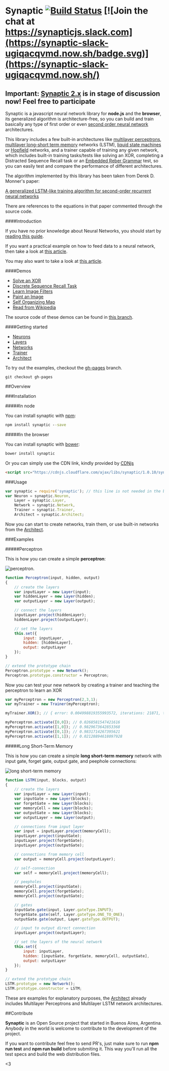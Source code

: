 Synaptic [![Build Status](https://travis-ci.org/cazala/synaptic.svg?branch=master)](https://travis-ci.org/cazala/synaptic) [![Join the chat at https://synapticjs.slack.com](https://synaptic-slack-ugiqacqvmd.now.sh/badge.svg)](https://synaptic-slack-ugiqacqvmd.now.sh/)
========

## Important: [Synaptic 2.x](https://github.com/cazala/synaptic/issues/140) is in stage of discussion now! Feel free to participate

Synaptic is a javascript neural network library for **node.js** and the **browser**, its generalized algorithm is architecture-free, so you can build and train basically any type of first order or even [second order neural network](http://en.wikipedia.org/wiki/Recurrent_neural_network#Second_Order_Recurrent_Neural_Network) architectures.

This library includes a few built-in architectures like [multilayer perceptrons](http://en.wikipedia.org/wiki/Multilayer_perceptron), [multilayer long-short term memory](http://en.wikipedia.org/wiki/Long_short_term_memory) networks (LSTM), [liquid state machines](http://en.wikipedia.org/wiki/Liquid_state_machine) or [Hopfield](http://en.wikipedia.org/wiki/Hopfield_network) networks, and a trainer capable of training any given network, which includes built-in training tasks/tests like solving an XOR, completing a Distracted Sequence Recall task or an [Embedded Reber Grammar](http://www.willamette.edu/~gorr/classes/cs449/reber.html) test, so you can easily test and compare the performance of different architectures.


The algorithm implemented by this library has been taken from Derek D. Monner's paper:

[A generalized LSTM-like training algorithm for second-order recurrent neural networks](http://www.overcomplete.net/papers/nn2012.pdf)


There are references to the equations in that paper commented through the source code.

####Introduction

If you have no prior knowledge about Neural Networks, you should start by [reading this guide](https://github.com/cazala/synaptic/wiki/Neural-Networks-101).


If you want a practical example on how to feed data to a neural network, then take a look at [this article](https://github.com/cazala/synaptic/wiki/Normalization-101).

You may also want to take a look at [this article](http://blog.webkid.io/neural-networks-in-javascript/).

####Demos

- [Solve an XOR](http://caza.la/synaptic/#/xor)
- [Discrete Sequence Recall Task](http://caza.la/synaptic/#/dsr)
- [Learn Image Filters](http://caza.la/synaptic/#/image-filters)
- [Paint an Image](http://caza.la/synaptic/#/paint-an-image)
- [Self Organizing Map](http://caza.la/synaptic/#/self-organizing-map)
- [Read from Wikipedia](http://caza.la/synaptic/#/wikipedia)

The source code of these demos can be found in [this branch](https://github.com/cazala/synaptic/tree/gh-pages/scripts).

####Getting started

- [Neurons](https://github.com/cazala/synaptic/wiki/Neurons/)
- [Layers](https://github.com/cazala/synaptic/wiki/Layers/)
- [Networks](https://github.com/cazala/synaptic/wiki/Networks/)
- [Trainer](https://github.com/cazala/synaptic/wiki/Trainer/)
- [Architect](https://github.com/cazala/synaptic/wiki/Architect/)

To try out the examples, checkout the [gh-pages](https://github.com/cazala/synaptic/tree/gh-pages) branch.

`git checkout gh-pages`


##Overview

###Installation

#####In node

You can install synaptic with [npm](http://npmjs.org):

```cmd
npm install synaptic --save
```

#####In the browser

You can install synaptic with [bower](http://bower.io):

```cmd
bower install synaptic
```

Or you can simply use the CDN link, kindly provided by [CDNjs](https://cdnjs.com/)

```html
<script src="https://cdnjs.cloudflare.com/ajax/libs/synaptic/1.0.10/synaptic.js"></script>
```

###Usage

```javascript
var synaptic = require('synaptic'); // this line is not needed in the browser
var Neuron = synaptic.Neuron,
	Layer = synaptic.Layer,
	Network = synaptic.Network,
	Trainer = synaptic.Trainer,
	Architect = synaptic.Architect;
```

Now you can start to create networks, train them, or use built-in networks from the [Architect](http://github.com/cazala/synaptic#architect).

###Examples

#####Perceptron

This is how you can create a simple **perceptron**:

![perceptron](http://www.codeproject.com/KB/dotnet/predictor/network.jpg).

```javascript
function Perceptron(input, hidden, output)
{
	// create the layers
	var inputLayer = new Layer(input);
	var hiddenLayer = new Layer(hidden);
	var outputLayer = new Layer(output);

	// connect the layers
	inputLayer.project(hiddenLayer);
	hiddenLayer.project(outputLayer);

	// set the layers
	this.set({
		input: inputLayer,
		hidden: [hiddenLayer],
		output: outputLayer
	});
}

// extend the prototype chain
Perceptron.prototype = new Network();
Perceptron.prototype.constructor = Perceptron;
```

Now you can test your new network by creating a trainer and teaching the perceptron to learn an XOR

```javascript
var myPerceptron = new Perceptron(2,3,1);
var myTrainer = new Trainer(myPerceptron);

myTrainer.XOR(); // { error: 0.004998819355993572, iterations: 21871, time: 356 }

myPerceptron.activate([0,0]); // 0.0268581547421616
myPerceptron.activate([1,0]); // 0.9829673642853368
myPerceptron.activate([0,1]); // 0.9831714267395621
myPerceptron.activate([1,1]); // 0.02128894618097928
```

#####Long Short-Term Memory

This is how you can create a simple **long short-term memory** network with input gate, forget gate, output gate, and peephole connections:

![long short-term memory](http://people.idsia.ch/~juergen/lstmcell4.jpg)

```javascript
function LSTM(input, blocks, output)
{
	// create the layers
	var inputLayer = new Layer(input);
	var inputGate = new Layer(blocks);
	var forgetGate = new Layer(blocks);
	var memoryCell = new Layer(blocks);
	var outputGate = new Layer(blocks);
	var outputLayer = new Layer(output);

	// connections from input layer
	var input = inputLayer.project(memoryCell);
	inputLayer.project(inputGate);
	inputLayer.project(forgetGate);
	inputLayer.project(outputGate);

	// connections from memory cell
	var output = memoryCell.project(outputLayer);

	// self-connection
	var self = memoryCell.project(memoryCell);

	// peepholes
	memoryCell.project(inputGate);
	memoryCell.project(forgetGate);
	memoryCell.project(outputGate);

	// gates
	inputGate.gate(input, Layer.gateType.INPUT);
	forgetGate.gate(self, Layer.gateType.ONE_TO_ONE);
	outputGate.gate(output, Layer.gateType.OUTPUT);

	// input to output direct connection
	inputLayer.project(outputLayer);

	// set the layers of the neural network
	this.set({
		input: inputLayer,
		hidden: [inputGate, forgetGate, memoryCell, outputGate],
		output: outputLayer
	});
}

// extend the prototype chain
LSTM.prototype = new Network();
LSTM.prototype.constructor = LSTM;
```

These are examples for explanatory purposes, the [Architect](https://github.com/cazala/synaptic/wiki/Architect/) already includes Multilayer Perceptrons and
Multilayer LSTM network architectures.

##Contribute

**Synaptic** is an Open Source project that started in Buenos Aires, Argentina. Anybody in the world is welcome to contribute to the development of the project.

If you want to contribute feel free to send PR's, just make sure to run **npm run test** and **npm run build** before submiting it. This way you'll run all the test specs and build the web distribution files.

<3
